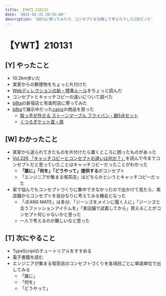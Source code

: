 ```yaml
---
title: 【YWT】210131
date: '2021-01-31 20:55:00'
description: 'b8taに寄ってみたり、コンセプトを分解して考えたりした1日だった'
---
```


# 【YWT】210131

## [Y] やったこと

- 10.2km歩いた
- 実家からの郵便物をちょっと片付けた
- [Webディレクションの新・標準ルール](https://github.com/LeeDDHH/book-output/blob/main/Web%E3%83%87%E3%82%A3%E3%83%AC%E3%82%AF%E3%82%B7%E3%83%A7%E3%83%B3%E3%81%AE%E6%96%B0%E3%83%BB%E6%A8%99%E6%BA%96%E3%83%AB%E3%83%BC%E3%83%AB_%E7%8F%BE%E5%A0%B4%E3%81%AE%E5%8A%B9%E7%8E%87%E3%82%92%E3%82%A2%E3%83%83%E3%83%97%E3%81%99%E3%82%8B%E6%9C%80%E6%96%B0%E3%83%AF%E3%83%BC%E3%82%AF%E3%83%95%E3%83%AD%E3%83%BC%E3%81%A8%E3%83%9E%E3%83%8D%E3%82%B8%E3%83%A1%E3%83%B3%E3%83%88/list.md)をちょっと読んだ
- コンセプトとキャッチコピーの違いについて調べた
- [b8ta](https://b8ta.jp/)の新宿店と有楽町店に寄ってみた
- [b8ta](https://b8ta.jp/)で展示中だった[cainz](https://www.cainz.com/jp/index.html)の商品を買った
  - [取っ手が外せる ストーンマーブル フライパン・鍋5点セット](https://www.cainz.com/jp/b8ta/4549509547853.html)
  - [くつろぎケット首・肩](https://www.cainz.com/jp/b8ta/4549509701484.html)

## [W] わかったこと

- 実家から送られてきたものを片付けたら置くところに困ったものがあった
- [Vol.226 「キャッチコピーとコンセプトの違いは何か？」](https://scandpartners.jp/blog/post-3293)を読んで今までコンセプトだと思っていたことはキャッチコピーだったことがわかった
  - **「誰に」「何を」「どうやって」提供する**がコンセプト
  - 「エンジニアが集まる喫茶店」はどちらかというとキャッチコピーだった
- 家で悩んでもコンセプトづくりに集中できなかったので出かけて見たら、実店舗からコンセプトを自分なりに考えてみる機会となった
  - 「JEANS MATE」は多分、「ジーンズをメインに履く人に」「ジーンズと合うファッションアイテムを」「実店舗で試着してから」買えることがコンセプト何じゃないかと思った
  - 一人で考えるのが難しいなと思った

## [T] 次にやること

- TypeScriptのチュートリアルをすすめる
- 電子書籍を読む
- エンジニアが集まる喫茶店のコンセプトづくりを各項目ごとに単語単位で出してみる
  - 「誰に」
  - 「何を」
  - 「どうやって」

